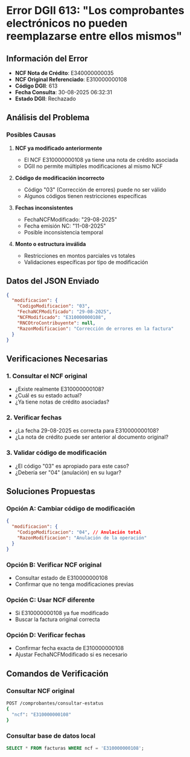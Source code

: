 # Error DGII 613: "Los comprobantes electrónicos no pueden reemplazarse entre ellos mismos"

## Información del Error

- **NCF Nota de Crédito**: E340000000035
- **NCF Original Referenciado**: E310000000108
- **Código DGII**: 613
- **Fecha Consulta**: 30-08-2025 06:32:31
- **Estado DGII**: Rechazado

## Análisis del Problema

### Posibles Causas

1. **NCF ya modificado anteriormente**

   - El NCF E310000000108 ya tiene una nota de crédito asociada
   - DGII no permite múltiples modificaciones al mismo NCF

2. **Código de modificación incorrecto**

   - Código "03" (Corrección de errores) puede no ser válido
   - Algunos códigos tienen restricciones específicas

3. **Fechas inconsistentes**

   - FechaNCFModificado: "29-08-2025"
   - Fecha emisión NC: "11-08-2025"
   - Posible inconsistencia temporal

4. **Monto o estructura inválida**
   - Restricciones en montos parciales vs totales
   - Validaciones específicas por tipo de modificación

## Datos del JSON Enviado

```json
{
  "modificacion": {
    "CodigoModificacion": "03",
    "FechaNCFModificado": "29-08-2025",
    "NCFModificado": "E310000000108",
    "RNCOtroContribuyente": null,
    "RazonModificacion": "Corrección de errores en la factura"
  }
}
```

## Verificaciones Necesarias

### 1. Consultar el NCF original

- ¿Existe realmente E310000000108?
- ¿Cuál es su estado actual?
- ¿Ya tiene notas de crédito asociadas?

### 2. Verificar fechas

- ¿La fecha 29-08-2025 es correcta para E310000000108?
- ¿La nota de crédito puede ser anterior al documento original?

### 3. Validar código de modificación

- ¿El código "03" es apropiado para este caso?
- ¿Debería ser "04" (anulación) en su lugar?

## Soluciones Propuestas

### Opción A: Cambiar código de modificación

```json
{
  "modificacion": {
    "CodigoModificacion": "04", // Anulación total
    "RazonModificacion": "Anulación de la operación"
  }
}
```

### Opción B: Verificar NCF original

- Consultar estado de E310000000108
- Confirmar que no tenga modificaciones previas

### Opción C: Usar NCF diferente

- Si E310000000108 ya fue modificado
- Buscar la factura original correcta

### Opción D: Verificar fechas

- Confirmar fecha exacta de E310000000108
- Ajustar FechaNCFModificado si es necesario

## Comandos de Verificación

### Consultar NCF original

```bash
POST /comprobantes/consultar-estatus
{
  "ncf": "E310000000108"
}
```

### Consultar base de datos local

```sql
SELECT * FROM facturas WHERE ncf = 'E310000000108';
```
